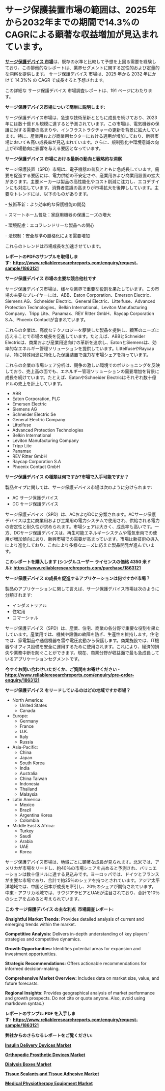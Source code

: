 <p><h1>サージ保護装置市場の範囲は、2025年から2032年までの期間で14.3%のCAGRによる顕著な収益増加が見込まれています。</h1></p><p data-sourcepos="1:1-1:157"><strong><a href="https://www.reliableresearchreports.com/surge-protective-devices-r1863121?utm_campaign=110&utm_medium=36&utm_source=Github&utm_content=ia&utm_term=04032025&utm_id=surge-protective-devices">サージ保護デバイス 市場</a></strong>は、既存の水準と比較して予想を上回る需要を経験しており、この排他的なレポートは、業界セグメントに関する定性的および定量的な洞察を提供します。 サージ保護デバイス 市場は、2025 年から 2032 年にかけて 14.3%% の CAGR で成長すると予想されます。</p>
<p data-sourcepos="3:1-3:50">この詳細な サージ保護デバイス 市場調査レポートは、191 ページにわたります。</p>
<p><strong>サージ保護デバイス市場について簡単に説明します:</strong></p>
<p><p>サージ保護デバイス市場は、急速な技術革新とともに成長を続けており、2023年には数十億ドル規模に達すると予測されています。この市場は、電気機器の保護に対する需要の高まりや、インフラストラクチャーの更新を背景に拡大しています。特に、産業用および商業用セクターにおける適用が増加しており、新興市場においても高い成長率が見込まれています。さらに、規制強化や環境意識の向上が市場動向に影響を与える要因となっています。</p></p>
<p><strong>サージ保護デバイス 市場における最新の動向と戦略的な洞察</strong></p>
<p><p>サージ保護装置（SPD）市場は、電子機器の普及とともに急成長しています。需要を促進する要因には、電力供給の不安定さや、産業用および商業用設置の拡大があります。主要メーカーは製品の高性能化やコスト削減に注力し、エコデザインにも対応しています。消費者意識の高まりが市場拡大を後押ししています。主要なトレンドには、以下のものがあります。</p><p>- 技術革新：より効率的な保護機能の開発</p><p>- スマートホーム普及：家庭用機器の保護ニーズの増大</p><p>- 環境配慮：エコフレンドリーな製品への関心</p><p>- 法規制：安全基準の厳格化による需要増加</p><p>これらのトレンドは市場成長を加速させています。</p></p>
<p><strong>レポートのPDFのサンプルを取得します</strong><strong>:&nbsp;&nbsp;<a href="https://www.reliableresearchreports.com/enquiry/request-sample/1863121?utm_campaign=110&utm_medium=36&utm_source=Github&utm_content=ia&utm_term=04032025&utm_id=surge-protective-devices">https://www.reliableresearchreports.com/enquiry/request-sample/1863121</a></strong></p>
<p><strong>サージ保護デバイス 市場の主要な競合他社です</strong></p>
<p><p>サージ保護デバイス市場は、様々な業界で重要な役割を果たしています。この市場の主要なプレイヤーには、ABB、Eaton Corporation、Emerson Electric、Siemens AG、Schneider Electric、General Electric、Littelfuse、Advanced Protection Technologies、Belkin International、Leviton Manufacturing Company、Tripp Lite、Panamax、REV Ritter GmbH、Raycap Corporation S.A、Phoenix Contactが含まれています。</p><p>これらの企業は、高度なテクノロジーを駆使した製品を提供し、顧客のニーズに応えることで市場の成長を促進しています。たとえば、ABBとSchneider Electricは、商業および産業用途向けの革新を追求し、EatonとSiemensは、効率的なエネルギー管理ソリューションを提供しています。LittelfuseやRaycapは、特に特殊用途に特化した保護装置で強力な市場シェアを持っています。</p><p>これらの企業の市場シェア分析は、競争の激しい環境でのポジショニングを反映しており、売上高の面でも、エネルギー管理ソリューションの需要増加を背景に成長を続けています。たとえば、EatonやSchneider Electricはそれぞれ数十億ドルの売上を計上しています。</p></p>
<p><ul><li>ABB</li><li>Eaton Corporation, PLC</li><li>Emersen Electric</li><li>Siemens AG</li><li>Schneider Electric Se</li><li>General Electric Company</li><li>Littelfuse</li><li>Advanced Protection Technologies</li><li>Belkin International</li><li>Leviton Manufacturing Company</li><li>Tripp Lite</li><li>Panamax</li><li>REV Ritter GmbH</li><li>Raycap Corporation S.A</li><li>Phoenix Contact GmbH</li></ul></p>
<p><strong>サージ保護デバイス の種類は何ですか?市場で入手可能ですか？</strong></p>
<p>製品タイプに関しては、サージ保護デバイス市場は次のように分けられます:</p>
<p><ul><li>AC サージ保護デバイス</li><li>DC サージ保護デバイス</li></ul></p>
<p><p>サージ保護デバイス（SPD）は、ACおよびDCに分類されます。ACサージ保護デバイスは主に商業用および工業用の電力システムで使用され、供給される電力の安定性と耐久性が求められます。市場シェアは大きく、成長率も高いです。一方、DCサージ保護デバイスは、再生可能エネルギーシステムや電気車両での使用が増加傾向にあり、新興市場での需要が高まっています。市場は新技術の導入により進化しており、これにより多様なニーズに応えた製品開発が進んでいます。</p></p>
<p><strong>このレポートを購入します (シングルユーザー ライセンスの価格 4350 米ドル):&nbsp;<a href="https://www.reliableresearchreports.com/purchase/1863121?utm_campaign=110&utm_medium=36&utm_source=Github&utm_content=ia&utm_term=04032025&utm_id=surge-protective-devices">https://www.reliableresearchreports.com/purchase/1863121</a></strong></p>
<p><strong>サージ保護デバイス の成長を促進するアプリケーションは何ですか?市場？</strong></p>
<p>製品のアプリケーションに関して言えば、サージ保護デバイス市場は次のように分類されます:</p>
<p><ul><li>インダストリアル</li><li>住宅用</li><li>コマーシャル</li></ul></p>
<p><p>サージ保護デバイス（SPD）は、産業、住宅、商業の各分野で重要な役割を果たしています。産業用では、機械や設備の故障を防ぎ、生産性を維持します。住宅では、家電製品や通信機器を雷や電圧変動から保護します。商業施設では、IT機器やオフィス設備を安全に運用するために使用されます。これにより、経済的損失や業務中断を防ぐことができます。現在、商業分野が収益面で最も急成長しているアプリケーションセグメントです。</p></p>
<p><strong>今すぐお問い合わせいただくか、ご質問をお寄せください</strong><strong>&nbsp;</strong>-<strong><a href="https://www.reliableresearchreports.com/enquiry/pre-order-enquiry/1863121?utm_campaign=110&utm_medium=36&utm_source=Github&utm_content=ia&utm_term=04032025&utm_id=surge-protective-devices">https://www.reliableresearchreports.com/enquiry/pre-order-enquiry/1863121</a></strong></p>
<p><strong>サージ保護デバイス をリードしているのはどの地域ですか市場？</strong></p>
<p><ul>
    <li>
        North America:
        <ul>
            <li>United States</li>
            <li>Canada</li>
        </ul>
    </li>
    <li>
        Europe:
        <ul>
            <li>Germany</li>
            <li>France</li>
            <li>U.K.</li>
            <li>Italy</li>
            <li>Russia</li>
        </ul>
    </li>
    <li>
        Asia-Pacific:
        <ul>
            <li>China</li>
            <li>Japan</li>
            <li>South Korea</li>
            <li>India</li>
            <li>Australia</li>
            <li>China Taiwan</li>
            <li>Indonesia</li>
            <li>Thailand</li>
            <li>Malaysia</li>
        </ul>
    </li>
    <li>
        Latin America:
        <ul>
            <li>Mexico</li>
            <li>Brazil</li>
            <li>Argentina Korea</li>
            <li>Colombia</li>
        </ul>
    </li>
    <li>
        Middle East & Africa:
        <ul>
            <li>Turkey</li>
            <li>Saudi</li>
            <li>Arabia</li>
            <li>UAE</li>
            <li>Korea</li>
        </ul>
    </li>
    </ul></p>
<p><p>サージ保護デバイス市場は、地域ごとに顕著な成長が見られます。北米では、アメリカが市場をリードし、約40％の市場シェアを占めると予測され、バリュエーションは数十億ドルに達する見込みです。ヨーロッパでは、ドイツとフランスが主要な市場であり、合計で約25％のシェアを持つとされています。アジア太平洋地域では、中国と日本が成長を牽引し、20％のシェアが期待されています。中東・アフリカ地域では、サウジアラビアとUAEが注目されており、合計で10％のシェアを占めると考えられています。</p></p>
<p><strong>この サージ保護デバイス の主な利点&nbsp; 市場調査レポート:</strong></p>
<p><strong>{Insightful Market Trends:</strong> Provides detailed analysis of current and emerging trends within the market.</p>
<p><strong>Competitive Analysis:</strong> Delivers in-depth understanding of key players' strategies and competitive dynamics.</p>
<p><strong>Growth Opportunities:</strong> Identifies potential areas for expansion and investment opportunities.</p>
<p><strong>Strategic Recommendations:</strong> Offers actionable recommendations for informed decision-making.</p>
<p><strong>Comprehensive Market Overview: </strong>Includes data on market size, value, and future forecasts.</p>
<p><strong>Regional Insights: </strong>Provides geographical analysis of market performance and growth prospects. Do not cite or quote anyone. Also, avoid using markdown syntax.}</p>
<p><strong>レポートのサンプル PDF を入手します:&nbsp;</strong><strong>&nbsp;<a href="https://www.reliableresearchreports.com/enquiry/request-sample/1863121?utm_campaign=110&utm_medium=36&utm_source=Github&utm_content=ia&utm_term=04032025&utm_id=surge-protective-devices">https://www.reliableresearchreports.com/enquiry/request-sample/1863121</a></strong></p>
<p></p>
<p></p>
<p></p>
<p></p>
<p><strong>弊社からのさらなるレポートをご覧ください:</strong></p>
<p><strong><p><a href="https://github.com/haimamuirev8/Market-Research-Report-List-1/blob/main/insulin-delivery-devices-market.md?utm_campaign=110&utm_medium=36&utm_source=Github&utm_content=ia&utm_term=04032025&utm_id=surge-protective-devices">Insulin Delivery Devices Market</a></p><p><a href="https://github.com/iquiseeboli/Market-Research-Report-List-1/blob/main/orthopedic-prosthetic-devices-market.md?utm_campaign=110&utm_medium=36&utm_source=Github&utm_content=ia&utm_term=04032025&utm_id=surge-protective-devices">Orthopedic Prosthetic Devices Market</a></p><p><a href="https://github.com/vigoseiler/Market-Research-Report-List-1/blob/main/dialysis-boxes-market.md?utm_campaign=110&utm_medium=36&utm_source=Github&utm_content=ia&utm_term=04032025&utm_id=surge-protective-devices">Dialysis Boxes Market</a></p><p><a href="https://github.com/daemluari/Market-Research-Report-List-1/blob/main/tissue-sealants-and-tissue-adhesive-market.md?utm_campaign=110&utm_medium=36&utm_source=Github&utm_content=ia&utm_term=04032025&utm_id=surge-protective-devices">Tissue Sealants and Tissue Adhesive Market</a></p><p><a href="https://github.com/jhamygunler/Market-Research-Report-List-1/blob/main/medical-physiotherapy-equipment-market.md?utm_campaign=110&utm_medium=36&utm_source=Github&utm_content=ia&utm_term=04032025&utm_id=surge-protective-devices">Medical Physiotherapy Equipment Market</a></p></strong></p>